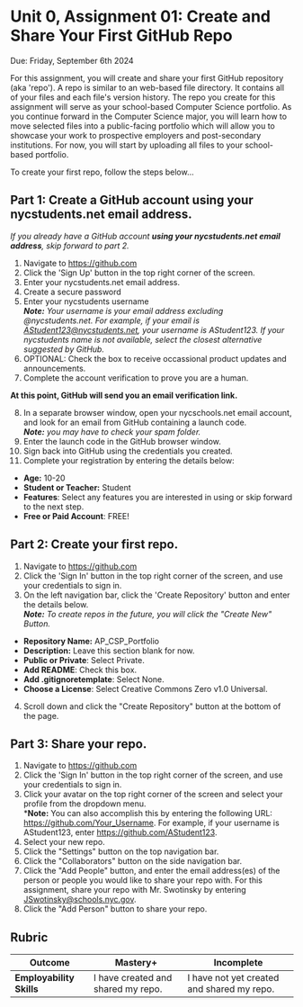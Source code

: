 # Unit 0, Assignment 01: Create and Share Your First GitHub Repo
Due: Friday, September 6th 2024

For this assignment, you will create and share your first GitHub repository (aka 'repo').  A repo is similar to an web-based file directory.  It contains all of your files and each file's version history.  The repo you create for this assignment will serve as your school-based Computer Science portfolio.  As you continue forward in the Computer Science major, you will learn how to move selected files into a public-facing portfolio which will allow you to showcase your work to prospective employers and post-secondary institutions.  For now, you will start by uploading all files to your school-based portfolio.

To create your first repo, follow the steps below...

## Part 1: Create a GitHub account using your nycstudents.net email address.
*If you already have a GitHub account **using your nycstudents.net email address**, skip forward to part 2.*
1. Navigate to https://github.com
2. Click the 'Sign Up' button in the top right corner of the screen.
3. Enter your nycstudents.net email address.
4. Create a secure password
5. Enter your nycstudents username <br>***Note:** Your username is your email address excluding @nycstudents.net.  For example, if your email is AStudent123@nycstudents.net, your username is AStudent123.  If your nycstudents name is not available, select the closest alternative suggested by GitHub.*
6. OPTIONAL: Check the box to receive occassional product updates and announcements.
7. Complete the account verification to prove you are a human.

**At this point, GitHub will send you an email verification link.**

8. In a separate browser window, open your nycschools.net email account, and look for an email from GitHub containing a launch code.<br>***Note:** you may have to check your spam folder.*
9. Enter the launch code in the GitHub browser window.
10. Sign back into GitHub using the credentials you created.
11. Complete your registration by entering the details below:
  * **Age:** 10-20
  * **Student or Teacher:** Student
  * **Features**: Select any features you are interested in using or skip forward to the next step.
  * **Free or Paid Account**: FREE!

## Part 2: Create your first repo.
1. Navigate to https://github.com
2. Click the 'Sign In' button in the top right corner of the screen, and use your credentials to sign in.
3. On the left navigation bar, click the 'Create Repository' button and enter the details below.<br>***Note:** To create repos in the future, you will click the "Create New" Button.*
  * **Repository Name:** AP_CSP_Portfolio
  * **Description:** Leave this section blank for now.
  * **Public or Private**: Select Private.
  * **Add README**: Check this box.
  * **Add .gitignoretemplate**: Select None.
  * **Choose a License**: Select Creative Commons Zero v1.0 Universal.
4. Scroll down and click the "Create Repository" button at the bottom of the page.

## Part 3: Share your repo.
1. Navigate to https://github.com
2. Click the 'Sign In' button in the top right corner of the screen, and use your credentials to sign in.
3. Click your avatar on the top right corner of the screen and select your profile from the dropdown menu.<br>***Note:** You can also accomplish this by entering the following URL:<br>https://github.com/Your_Username. For example, if your username is AStudent123, enter https://github.com/AStudent123.
4. Select your new repo.
5. Click the "Settings" button on the top navigation bar.
6. Click the "Collaborators" button on the side navigation bar.
7. Click the "Add People" button, and enter the email address(es) of the person or people you would like to share your repo with.  For this assignment, share your repo with Mr. Swotinsky by entering JSwotinsky@schools.nyc.gov.
8. Click the "Add Person" button to share your repo.

## Rubric

|Outcome|Mastery+|Incomplete|
|---|---|---|
|**Employability Skills**|I have created and shared my repo.|I have not yet created and shared my repo.|
